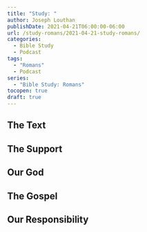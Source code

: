 ```yaml
---
title: "Study: "
author: Joseph Louthan
publishDate: 2021-04-21T06:00:00-06:00
url: /study-romans/2021-04-21-study-romans/
categories:
  - Bible Study
  - Podcast
tags:
  - "Romans"
  - Podcast
series:
  - "Bible Study: Romans"
tocopen: true
draft: true
---
```

## The Text

## The Support

## Our God

## The Gospel

## Our Responsibility

